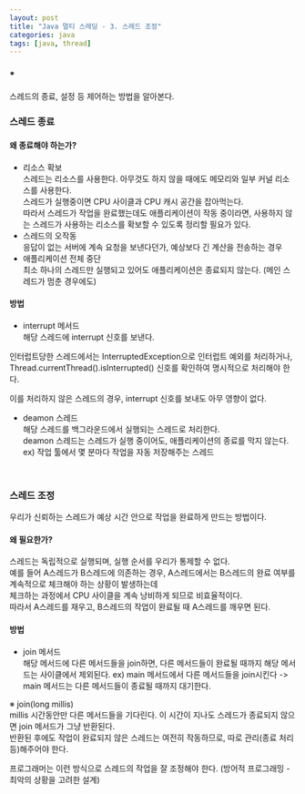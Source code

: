 ```yaml
---
layout: post
title: "Java 멀티 스레딩 - 3. 스레드 조정"
categories: java
tags: [java, thread]
---
```


### *
스레드의 종료, 설정 등 제어하는 방법을 알아본다.

### 스레드 종료

#### 왜 종료해야 하는가?
- 리소스 확보\
스레드는 리소스를 사용한다. 아무것도 하지 않을 때에도 메모리와 일부 커널 리소스를 사용한다.\
스레드가 실행중이면 CPU 사이클과 CPU 캐시 공간을 잡아먹는다.\
따라서 스레드가 작업을 완료했는데도 애플리케이션이 작동 중이라면, 사용하지 않는 스레드가 사용하는 리소스를 확보할 수 있도록 정리할 필요가 있다.
- 스레드의 오작동\
응답이 없는 서버에 계속 요청을 보낸다던가, 예상보다 긴 계산을 전송하는 경우
- 애플리케이션 전체 중단\
최소 하나의 스레드만 실행되고 있어도 애플리케이션은 종료되지 않는다. (메인 스레드가 멈춘 경우에도)

#### 방법
- interrupt 메서드\
해당 스레드에 interrupt 신호를 보낸다.

인터럽트당한 스레드에서는 InterruptedException으로 인터럽트 예외를 처리하거나,\
Thread.currentThread().isInterrupted() 신호를 확인하여 명시적으로 처리해야 한다.

이를 처리하지 않은 스레드의 경우, interrupt 신호를 보내도 아무 영향이 없다.

- deamon 스레드\
해당 스레드를 백그라운드에서 실행되는 스레드로 처리한다.\
deamon 스레드는 스레드가 실행 중이어도, 애플리케이션의 종료를 막지 않는다.\
ex) 작업 툴에서 몇 분마다 작업을 자동 저장해주는 스레드
<br>

### 스레드 조정
우리가 신뢰하는 스레드가 예상 시간 안으로 작업을 완료하게 만드는 방법이다.

#### 왜 필요한가?
스레드는 독립적으로 실행되며, 실행 순서를 우리가 통제할 수 없다.\
예를 들어 A스레드가 B스레드에 의존하는 경우, A스레드에서는 B스레드의 완료 여부를 계속적으로 체크해야 하는 상황이 발생하는데\
체크하는 과정에서 CPU 사이클을 계속 낭비하게 되므로 비효율적이다.\
따라서 A스레드를 재우고, B스레드의 작업이 완료될 때 A스레드를 깨우면 된다.

#### 방법
- join 메서드\
해당 메서드에 다른 메서드들을 join하면, 다른 메서드들이 완료될 때까지 해당 메서드는 사이클에서 제외된다.
ex) main 메서드에서 다른 메서드들을 join시킨다 -> main 메서드는 다른 메서드들이 종료될 때까지 대기한다.

※ join(long millis)\
millis 시간동안만 다른 메서드들을 기다린다. 이 시간이 지나도 스레드가 종료되지 않으면 join 메서드가 그냥 반환된다.\
반환된 후에도 작업이 완료되지 않은 스레드는 여전히 작동하므로, 따로 관리(종료 처리 등)해주어야 한다.

프로그래머는 이런 방식으로 스레드의 작업을 잘 조정해야 한다. (방어적 프로그래밍 - 최악의 상황을 고려한 설계)